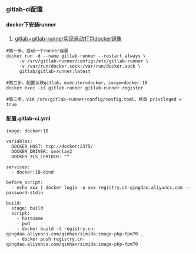 ### gitlab-ci配置

#### docker下安装runner
1. [gitlab+gitlab-runner实现自动打包docker镜像](https://lx1990.github.io/2018/07/31/gitlab+gitlab-runner%E5%AE%9E%E7%8E%B0%E8%87%AA%E5%8A%A8%E6%89%93%E5%8C%85docker%E9%95%9C%E5%83%8F/)

```
#第一步，启动一个runner容器
docker run -d --name gitlab-runner --restart always \
     -v /srv/gitlab-runner/config:/etc/gitlab-runner \
     -v /var/run/docker.sock:/var/run/docker.sock \
     gitlab/gitlab-runner:latest

#第二步，配置关联gitlab，executor=docker，image=docker:18
docker exec -it gitlab-runner gitlab-runner register

#第三步，vim /srv/gitlab-runner/config/config.toml，修改 privileged = true
```

#### 配置.gitlab-ci.yml
```
image: docker:18

variables:
  DOCKER_HOST: tcp://docker:2375/
  DOCKER_DRIVER: overlay2
  DOCKER_TLS_CERTDIR: ""

services:
  - docker:18-dind
 
before_script:
  - echo xxx | docker login -u xxx registry.cn-qingdao.aliyuncs.com --password-stdin
  
build:
  stage: build
  script:
    - hostname
    - pwd
    - docker build -t registry.cn-qingdao.aliyuncs.com/qinhan/simida:image-php-fpm70 .
    - docker push registry.cn-qingdao.aliyuncs.com/qinhan/simida:image-php-fpm70
```
